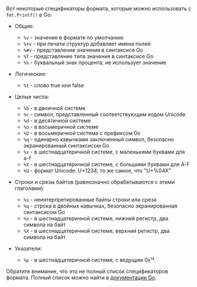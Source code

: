 Вот некоторые спецификаторы формата, которые можно использовать с `fmt.Printf()` в Go:

- Общие:

  - `%v` - значение в формате по умолчанию
  - `%+v` - при печати структур добавляет имена полей
  - `%#v` - представление значения в синтаксисе Go
  - `%T` - представление типа значения в синтаксисе Go
  - `%%` - буквальный знак процента; не использует значение

- Логические:

  - `%t` - слово true или false

- Целые числа:

  - `%b` - в двоичной системе
  - `%c` - символ, представленный соответствующим кодом Unicode
  - `%d` - в десятичной системе
  - `%o` - в восьмеричной системе
  - `%O` - в восьмеричной системе с префиксом 0o
  - `%q` - одинарно кавычками заключенный символ, безопасно экранированный синтаксисом Go
  - `%x` - в шестнадцатеричной системе, с маленькими буквами для a-f
  - `%X` - в шестнадцатеричной системе, с большими буквами для A-F
  - `%U` - формат Unicode: U+1234; то же самое, что "U+%04X"

- Строки и срезы байтов (равнозначно обрабатываются с этими глаголами):

  - `%s` - неинтерпретированные байты строки или среза
  - `%q` - строка в двойных кавычках, безопасно экранированная синтаксисом Go
  - `%x` - в шестнадцатеричной системе, нижний регистр, два символа на байт
  - `%X` - в шестнадцатеричной системе, верхний регистр, два символа на байт

- Указатели:
  - `%p` - в шестнадцатеричной системе, с ведущим 0x¹².

Обратите внимание, что это не полный список спецификаторов формата. Полный список можно найти в [документации Go](https://pkg.go.dev/fmt).
